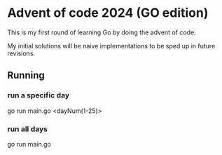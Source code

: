 # Advent of code 2024 (GO edition)

This is my first round of learning Go by doing the advent of code.

My initial solutions will be naive implementations to be sped up in future revisions.

## Running

### run a specific day
go run main.go <dayNum(1-25)>
### run all days
go run main.go